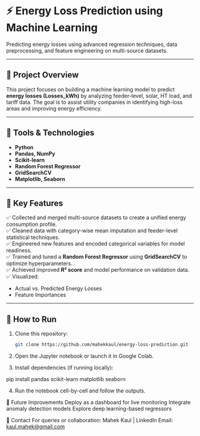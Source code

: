 # ⚡ Energy Loss Prediction using Machine Learning

Predicting energy losses using advanced regression techniques, data preprocessing, and feature engineering on multi-source datasets.

---

## 📌 Project Overview

This project focuses on building a machine learning model to predict **energy losses (Losses_kWh)** by analyzing feeder-level, solar, HT load, and tariff data. The goal is to assist utility companies in identifying high-loss areas and improving energy efficiency.

---

## 🧰 Tools & Technologies

- **Python**
- **Pandas, NumPy**
- **Scikit-learn**
- **Random Forest Regressor**
- **GridSearchCV**
- **Matplotlib, Seaborn**

---

## 🧠 Key Features

✅ Collected and merged multi-source datasets to create a unified energy consumption profile.  
✅ Cleaned data with category-wise mean imputation and feeder-level statistical techniques.  
✅ Engineered new features and encoded categorical variables for model readiness.  
✅ Trained and tuned a **Random Forest Regressor** using **GridSearchCV** to optimize hyperparameters.  
✅ Achieved improved **R² score** and model performance on validation data.  
✅ Visualized:
- Actual vs. Predicted Energy Losses
- Feature Importances

---

## 🧪 How to Run

1. Clone this repository:
   ```bash
   git clone https://github.com/mahekkaul/energy-loss-prediction.git

2. Open the Jupyter notebook or launch it in Google Colab.

3. Install dependencies (if running locally):

pip install pandas scikit-learn matplotlib seaborn

4. Run the notebook cell-by-cell and follow the outputs.

🤖 Future Improvements
Deploy as a dashboard for live monitoring
Integrate anomaly detection models
Explore deep learning-based regressors

📩 Contact
For queries or collaboration:
Mahek Kaul | LinkedIn
Email: kaul.mahek@gmail.com
